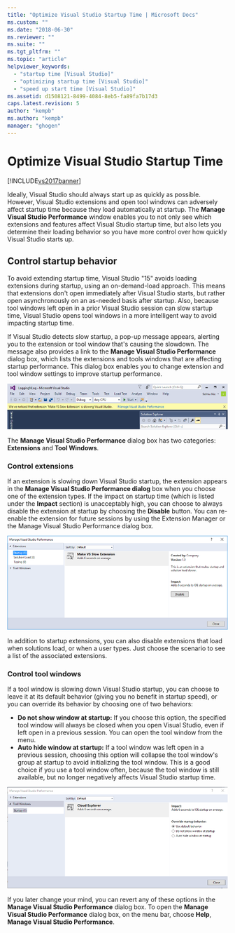 ```yaml
---
title: "Optimize Visual Studio Startup Time | Microsoft Docs"
ms.custom: ""
ms.date: "2018-06-30"
ms.reviewer: ""
ms.suite: ""
ms.tgt_pltfrm: ""
ms.topic: "article"
helpviewer_keywords: 
  - "startup time [Visual Studio]"
  - "optimizing startup time [Visual Studio]"
  - "speed up start time [Visual Studio]"
ms.assetid: d1508121-8499-4084-8eb5-fa89fa7b17d3
caps.latest.revision: 5
author: "kempb"
ms.author: "kempb"
manager: "ghogen"
---
```

# Optimize Visual Studio Startup Time
[!INCLUDE[vs2017banner](../includes/vs2017banner.md)]

Ideally, Visual Studio should always start up as quickly as possible. However, Visual Studio extensions and open tool windows can adversely affect startup time because they load automatically at startup. The **Manage Visual Studio Performance** window enables you to not only see which extensions and features affect Visual Studio startup time, but also lets you determine their loading behavior so you have more control over how quickly Visual Studio starts up.

## Control startup behavior

To avoid extending startup time, Visual Studio "15" avoids loading extensions during startup, using an on-demand-load approach. This means that extensions don't open immediately after Visual Studio starts, but rather open asynchronously on an as-needed basis after startup. Also, because tool windows left open in a prior Visual Studio session can slow startup time, Visual Studio opens tool windows in a more intelligent way to avoid impacting startup time.

If Visual Studio detects slow startup, a pop-up message appears, alerting you to the extension or tool window that's causing the slowdown. The message also provides a link to the **Manage Visual Studio Performance** dialog box, which lists the extensions and tools windows that are affecting startup performance. This dialog box enables you to change extension and tool window settings to improve startup performance.

![Manage Visual Studio Performance - popup](../ide/media/vside-perfdialog-popup.PNG "Manage Visual Studio Performance - popup")

The **Manage Visual Studio Performance** dialog box has two categories: **Extensions** and **Tool Windows**.

### Control extensions
If an extension is slowing down Visual Studio startup, the extension appears in the **Manage Visual Studio Performance dialog** box when you choose one of the extension types. If the impact on startup time (which is listed under the **Impact** section) is unacceptably  high, you can choose to always disable the extension at startup by choosing the **Disable** button. You can re-enable the extension for future sessions by using the Extension Manager or the Manage Visual Studio Performance dialog box.

![Manage Visual Studio Performance - extensions](../ide/media/vside-perfdialog-extensions.PNG "Manage Visual Studio Performance - extensions")

In addition to startup extensions, you can also disable extensions that load when solutions load, or when a user types. Just choose the scenario to see a list of the associated extensions.

### Control tool windows
If a tool window is slowing down Visual Studio startup, you can choose to leave it at its default behavior (giving you no benefit in startup speed), or you can override its behavior by choosing one of two behaviors:

- **Do not show window at startup:** If you choose this option, the specified tool window will always be closed when you open Visual Studio, even if left open in a previous session. You can open the tool window from the menu.
- **Auto hide window at startup:** If a tool window was left open in a previous session, choosing this option will collapse the tool window's group at startup to avoid initializing the tool window. This is a good choice if you use a tool window often, because the tool window is still available, but no longer negatively affects Visual Studio startup time.

![Manage Visual Studio Performance - tool windows](../ide/media/vside-perfdialog-toolwindows.PNG "Manage Visual Studio Performance - tool windows")

If you later change your mind, you can revert any of these options in the **Manage Visual Studio Performance** dialog box. To open the **Manage Visual Studio Performance** dialog box, on the menu bar, choose **Help**, **Manage Visual Studio Performance**.


